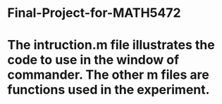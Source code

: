 # Final-Project-for-MATH5472
# The intruction.m file illustrates the code to use in the window of commander. The other m files are functions used in the experiment.
